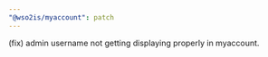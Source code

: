 ```yaml
---
"@wso2is/myaccount": patch
---
```


(fix) admin username not getting displaying properly in myaccount.
